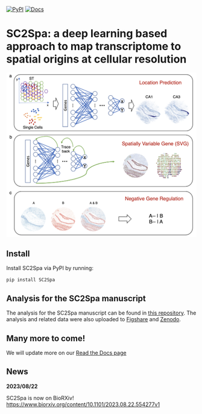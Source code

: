 [![PyPI](https://img.shields.io/pypi/v/SC2Spa?logo=PyPI)](https://pypi.org/project/SC2Spa)
[![Docs](https://img.shields.io/readthedocs/sc2spa)](https://sc2spa.readthedocs.io)

SC2Spa: a deep learning based approach to map transcriptome to spatial origins at cellular resolution
====================================================================================

<p align="center">
  <img src="./SC2Spa.png" alt="SC2Spa Overview" width="600"/>
</p>

## Install
Install SC2Spa via PyPI by running:
```
pip install SC2Spa
```

## Analysis for the SC2Spa manuscript
The analysis for the SC2Spa manuscript can be found in [this repository](https://github.com/linbuliao/SC2Spa_Notebooks).
The analysis and related data were also uploaded to [Figshare](https://figshare.com/articles/dataset/Datasets_for_high_resolution_spatial_mapping_of_mouse_hippocampus_Slide-seqV2_for_SC2Spa/21829905/8) and [Zenodo](https://zenodo.org/records/8252715).

## Many more to come!
We will update more on our [Read the Docs page](https://sc2spa.readthedocs.io/en/latest/)

## News

__2023/08/22__

SC2Spa is now on BioRXiv!
https://www.biorxiv.org/content/10.1101/2023.08.22.554277v1
